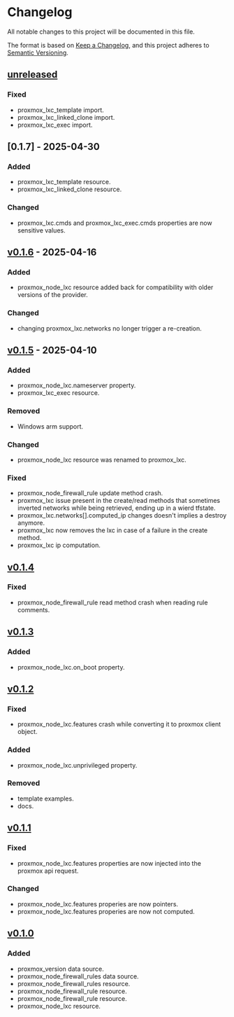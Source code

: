 # Changelog

All notable changes to this project will be documented in this file.

The format is based on [Keep a Changelog](https://keepachangelog.com/en/1.1.0/),
and this project adheres to [Semantic Versioning](https://semver.org/spec/v2.0.0.html).

## [unreleased]
### Fixed
- proxmox_lxc_template import.
- proxmox_lxc_linked_clone import.
- proxmox_lxc_exec import.

## [0.1.7] - 2025-04-30
### Added
- proxmox_lxc_template resource.
- proxmox_lxc_linked_clone resource.

### Changed
- proxmox_lxc.cmds and proxmox_lxc_exec.cmds properties are now sensitive values.

## [v0.1.6] - 2025-04-16
### Added
- proxmox_node_lxc resource added back for compatibility with older versions of the provider.

### Changed
- changing proxmox_lxc.networks no longer trigger a re-creation.

## [v0.1.5] - 2025-04-10
### Added
- proxmox_node_lxc.nameserver property.
- proxmox_lxc_exec resource.

### Removed
- Windows arm support.

### Changed
- proxmox_node_lxc resource was renamed to proxmox_lxc.

### Fixed
- proxmox_node_firewall_rule update method crash.
- proxmox_lxc issue present in the create/read methods that sometimes inverted networks while being retrieved, ending up in a wierd tfstate.
- proxmox_lxc.networks[].computed_ip changes doesn't implies a destroy anymore.
- proxmox_lxc now removes the lxc in case of a failure in the create method.
- proxmox_lxc ip computation.

## [v0.1.4]
### Fixed
- proxmox_node_firewall_rule read method crash when reading rule comments.

## [v0.1.3]
### Added
- proxmox_node_lxc.on_boot property.

## [v0.1.2]
### Fixed
- proxmox_node_lxc.features crash while converting it to proxmox client object.

### Added
- proxmox_node_lxc.unprivileged property.

### Removed
- template examples.
- docs.

## [v0.1.1]
### Fixed
- proxmox_node_lxc.features properties are now injected into the proxmox api request.

### Changed
- proxmox_node_lxc.features properies are now pointers.
- proxmox_node_lxc.features properies are now not computed.

## [v0.1.0]
### Added
- proxmox_version data source.
- proxmox_node_firewall_rules data source. 
- proxmox_node_firewall_rules resource. 
- proxmox_node_firewall_rule resource. 
- proxmox_node_firewall_rule resource. 
- proxmox_node_lxc resource.

[unreleased]: https://github.com/iolave/terraform-provider-proxmox/compare/v0.1.7...master
[v0.1.7]: https://github.com/iolave/terraform-provider-proxmox/releases/tag/v0.1.7
[v0.1.6]: https://github.com/iolave/terraform-provider-proxmox/releases/tag/v0.1.6
[v0.1.5]: https://github.com/iolave/terraform-provider-proxmox/releases/tag/v0.1.5
[v0.1.4]: https://github.com/iolave/terraform-provider-proxmox/releases/tag/v0.1.4
[v0.1.3]: https://github.com/iolave/terraform-provider-proxmox/releases/tag/v0.1.3
[v0.1.2]: https://github.com/iolave/terraform-provider-proxmox/releases/tag/v0.1.2
[v0.1.1]: https://github.com/iolave/terraform-provider-proxmox/releases/tag/v0.1.1
[v0.1.0]: https://github.com/iolave/terraform-provider-proxmox/releases/tag/v0.1.0
